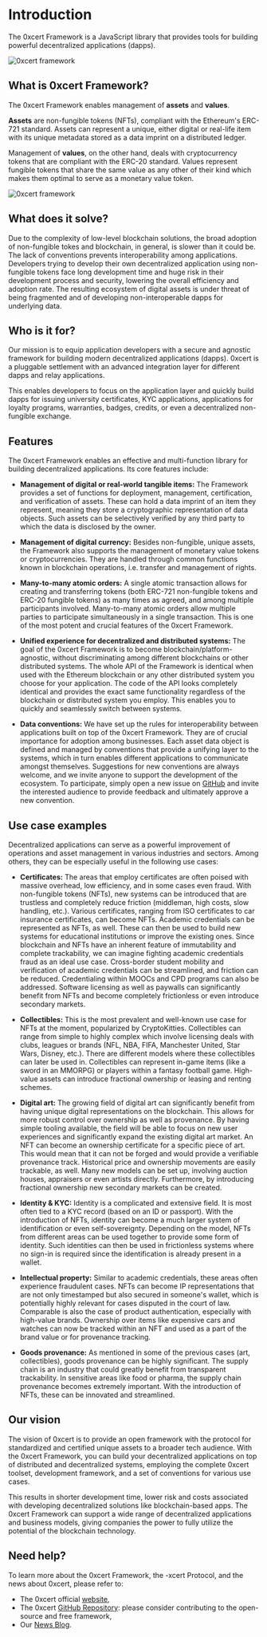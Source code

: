 # Introduction

The 0xcert Framework is a JavaScript library that provides tools for building powerful decentralized applications (dapps).

![0xcert framework](../assets/scheme_1.svg)

## What is 0xcert Framework?

The 0xcert Framework enables management of **assets** and **values**.

**Assets** are non-fungible tokens (NFTs), compliant with the Ethereum's ERC-721 standard. Assets can represent a unique, either digital or real-life item with its unique metadata stored as a data imprint on a distributed ledger.

Management of **values**, on the other hand, deals with cryptocurrency tokens that are  compliant with the ERC-20 standard. Values represent fungible tokens that share the same value as any other of their kind which makes them optimal to serve as a monetary value token.

![0xcert framework](../assets/scheme_2.svg)

## What does it solve?

Due to the complexity of low-level blockchain solutions, the broad adoption of non-fungible tokes and blockchain, in general, is slower than it could be. The lack of conventions prevents interoperability among applications. Developers trying to develop their own decentralized application using non-fungible tokens face long development time and huge risk in their development process and security, lowering the overall efficiency and adoption rate. The resulting ecosystem of digital assets is under threat of being fragmented and of developing non-interoperable dapps for underlying data.

## Who is it for?

Our mission is to equip application developers with a secure and agnostic framework for building modern decentralized applications (dapps). 0xcert is a pluggable settlement with an advanced integration layer for different dapps and relay applications.

This enables developers to focus on the application layer and quickly build dapps for issuing university certificates, KYC applications, applications for loyalty programs, warranties, badges, credits, or even a decentralized non-fungible exchange.

## Features

The 0xcert Framework enables an effective and multi-function library for building decentralized applications. Its core features include:

* **Management of digital or real-world tangible items:** The Framework provides a set of functions for deployment, management, certification, and verification of assets. These can hold a data imprint of an item they represent, meaning they store a cryptographic representation of data objects. Such assets can be selectively verified by any third party to which the data is disclosed by the owner.

* **Management of digital currency:** Besides non-fungible, unique assets, the Framework also supports the management of monetary value tokens or cryptocurrencies. They are handled through common functions known in blockchain operations, i.e. transfer and management of rights.

* **Many-to-many atomic orders:** A single atomic transaction allows for creating and transferring tokens (both ERC-721 non-fungible tokens and ERC-20 fungible tokens) as many times as agreed, and among multiple participants involved. Many-to-many atomic orders allow multiple parties to participate simultaneously in a single transaction. This is one of the most potent and crucial features of the 0xcert Framework.

* **Unified experience for decentralized and distributed systems:** The goal of the 0xcert Framework is to become blockchain/platform-agnostic, without discriminating among different blockchains or other distributed systems. The whole API of the Framework is identical when used with the Ethereum blockchain or any other distributed system you choose for your application. The code of the API looks completely identical and provides the exact same functionality regardless of the blockchain or distributed system you employ. This enables you to quickly and seamlessly switch between systems.

* **Data conventions:** We have set up the rules for interoperability between applications built on top of the 0xcert Framework. They are of crucial importance for adoption among businesses. Each asset data object is defined and managed by conventions that provide a unifying layer to the systems, which in turn enables different applications to communicate amongst themselves. Suggestions for new conventions are always welcome, and we invite anyone to support the development of the ecosystem. To participate, simply open a new issue on [GitHub](https://github.com/0xcert/framework/issues) and invite the interested audience to provide feedback and ultimately approve a new convention.

## Use case examples

Decentralized applications can serve as a powerful improvement of operations and asset management in various industries and sectors. Among others, they can be especially useful in the following use cases:

* **Certificates:** The areas that employ certificates are often poised with massive overhead, low efficiency, and in some cases even fraud. With non-fungible tokens (NFTs), new systems can be introduced that are trustless and completely reduce friction (middleman, high costs, slow handling, etc.). Various certificates, ranging from ISO certificates to car insurance certificates, can become NFTs. Academic credentials can be represented as NFTs, as well. These can then be used to build new systems for educational institutions or improve the existing ones. Since blockchain and NFTs have an inherent feature of immutability and complete trackability, we can imagine fighting academic credentials fraud as an ideal use case. Cross-border student mobility and verification of academic credentials can be streamlined, and friction can be reduced. Credentialing within MOOCs and CPD programs can also be addressed. Software licensing as well as paywalls can significantly benefit from NFTs and become completely frictionless or even introduce secondary markets.

* **Collectibles:** This is the most prevalent and well-known use case for NFTs at the moment, popularized by CryptoKitties. Collectibles can range from simple to highly complex which involve licensing deals with clubs, leagues or brands (NFL, NBA, FIFA, Manchester United, Star Wars, Disney, etc.). There are different models where these collectibles can later be used in. Collectibles can represent in-game items (like a sword in an MMORPG) or players within a fantasy football game. High-value assets can introduce fractional ownership or leasing and renting schemes.

* **Digital art:** The growing field of digital art can significantly benefit from having unique digital representations on the blockchain. This allows for more robust control over ownership as well as provenance. By having simple tooling available, the field will be able to focus on new user experiences and significantly expand the existing digital art market. An NFT can become an ownership certificate for a specific piece of art. This would mean that it can not be forged and would provide a verifiable provenance track. Historical price and ownership movements are easily trackable, as well. Many new models can be set up, involving auction houses, appraisers or even artists directly. Furthermore, by introducing fractional ownership new secondary markets can be created.

* **Identity & KYC:** Identity is a complicated and extensive field. It is most often tied to a KYC record (based on an ID or passport). With the introduction of NFTs, identity can become a much larger system of identification or even self-sovereignty. Depending on the model, NFTs from different areas can be used together to provide some form of identity. Such identities can then be used in frictionless systems where no sign-in is required since the identification is already present in a wallet.

* **Intellectual property:** Similar to academic credentials, these areas often experience fraudulent cases. NFTs can become IP representations that are not only timestamped but also secured in someone's wallet, which is potentially highly relevant for cases disputed in the court of law. Comparable is also the case of product authentication, especially with high-value brands. Ownership over items like expensive cars and watches can now be tracked within an NFT and used as a part of the brand value or for provenance tracking.

* **Goods provenance:** As mentioned in some of the previous cases (art, collectibles), goods provenance can be highly significant. The supply chain is an industry that could greatly benefit from transparent trackability. In sensitive areas like food or pharma, the supply chain provenance becomes extremely important. With the introduction of NFTs, these can be innovated and streamlined.

## Our vision

The vision of 0xcert is to provide an open framework with the protocol for standardized and certified unique assets to a broader tech audience. With the 0xcert Framework, you can build your decentralized applications on top of distributed and decentralized systems, employing the complete 0xcert toolset, development framework, and a set of conventions for various use cases.

This results in shorter development time, lower risk and costs associated with developing decentralized solutions like blockchain-based apps. The 0xcert Framework can support a wide range of decentralized applications and business models, giving companies the power to fully utilize the potential of the blockchain technology.

## Need help?

To learn more about the 0xcert Framework, the -xcert Protocol, and the news about 0xcert, please refer to:
* The 0xcert official [website](https://0xcert.org),
* The 0xcert [GitHub Repository](https://github.com/0xcert/framework): please consider contributing to the open-source and free framework,
* Our [News Blog](https://0xcert.org/news).
